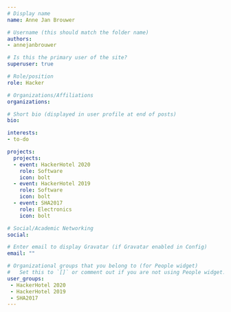 ```yaml
---
# Display name
name: Anne Jan Brouwer

# Username (this should match the folder name)
authors:
- annejanbrouwer

# Is this the primary user of the site?
superuser: true

# Role/position
role: Hacker

# Organizations/Affiliations
organizations: 

# Short bio (displayed in user profile at end of posts)
bio: 

interests:
- to-do

projects:
  projects:
  - event: HackerHotel 2020
    role: Software
    icon: bolt
  - event: HackerHotel 2019
    role: Software
    icon: bolt
  - event: SHA2017
    role: Electronics
    icon: bolt

# Social/Academic Networking
social:

# Enter email to display Gravatar (if Gravatar enabled in Config)
email: ""

# Organizational groups that you belong to (for People widget)
#   Set this to `[]` or comment out if you are not using People widget.
user_groups:
 - HackerHotel 2020
 - HackerHotel 2019
 - SHA2017
---
```


